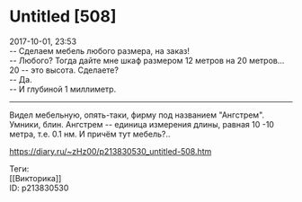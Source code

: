 Untitled [508]
===============

   
 2017-10-01, 23:53   
  -- Сделаем мебель любого размера, на заказ!   
 -- Любого? Тогда дайте мне шкаф размером 12 метров на 20 метров... 20 -- это высота. Сделаете?   
 -- Да.   
 -- И глубиной 1 миллиметр.   
   
 ***   
   
 Видел мебельную, опять-таки, фирму под названием "Ангстрем". Умники, блин. Ангстрем -- единица измерения длины, равная 10  -10  метра, т.е. 0.1 нм. И причём тут мебель?..   
    
 <https://diary.ru/~zHz00/p213830530_untitled-508.htm>   
   
 Теги:   
 [[Викторика]]   
 ID: p213830530